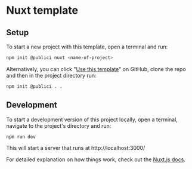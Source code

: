 # Nuxt template

## Setup

To start a new project with this template, open a terminal and run:

```sh
npm init @publici nuxt <name-of-project>
```

Alternatively, you can click "[Use this template](https://github.com/PublicI/nuxt-template/generate)" on GitHub, clone the repo and then in the project directory run:

```sh
npm init @publici . .
```

## Development

To start a development version of this project locally, open a terminal, navigate to the project's directory and run:

```sh
npm run dev
```

This will start a server that runs at http://localhost:3000/<name-of-project>

For detailed explanation on how things work, check out the [Nuxt.js docs](https://github.com/nuxt/nuxt.js).
